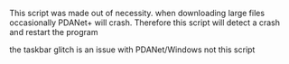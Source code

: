This script was made out of necessity. when downloading large files occasionally PDANet+ will crash.
Therefore this script will detect a crash and restart the program

the taskbar glitch is an issue with PDANet/Windows not this script
